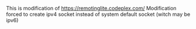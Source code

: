 This is modification of https://remotinglite.codeplex.com/
Modification forced to create ipv4 socket instead of system default socket (witch may be ipv6)
